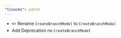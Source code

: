 ```yaml
---
"tinacms": patch
---
```


- ✏️ Rename `CreateBranchModel` to `CreateBranchModal`
- Add Deprecation no `CreateBranchModel`
